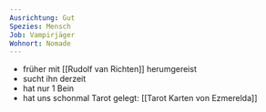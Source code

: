 ```yaml
---
Ausrichtung: Gut
Spezies: Mensch
Job: Vampirjäger
Wohnort: Nomade
---
```

- früher mit [[Rudolf van Richten]] herumgereist
- sucht ihn derzeit
- hat nur 1 Bein
- hat uns schonmal Tarot gelegt: [[Tarot Karten von Ezmerelda]]